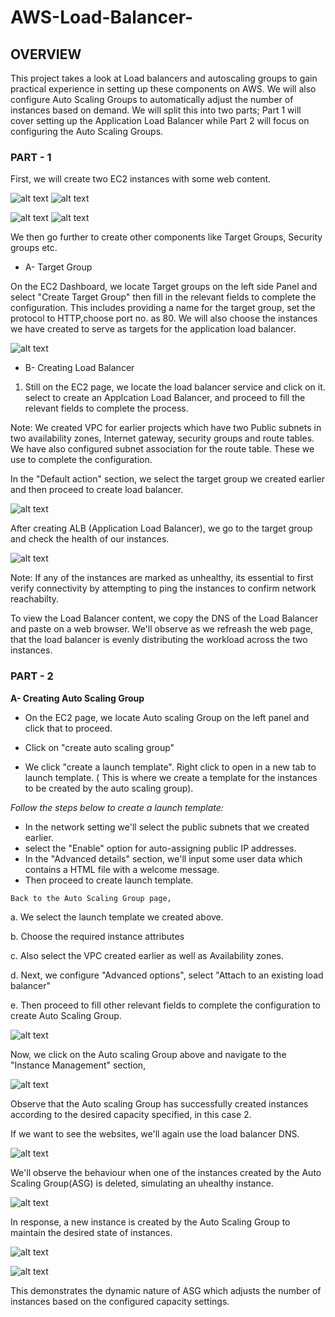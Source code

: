  # AWS-Load-Balancer-
 ## OVERVIEW

 This project takes a look at Load balancers and autoscaling groups to gain practical experience in setting up these components on AWS. We will also configure Auto Scaling Groups to automatically adjust the number of instances based on demand.
 We will split this into two parts; Part 1 will cover setting up the Application Load Balancer while Part 2 will focus on configuring the Auto Scaling Groups.

 ### PART - 1

 First, we will create two EC2 instances with some web content.

 ![alt text](<Images/Image 1.1.PNG>)
 ![alt text](<Images/Image 1.PNG>)


 ![alt text](<Images/Image 2.PNG>)
 ![alt text](<Images/Image 3.PNG>)

  We then go further to create other components like Target Groups, Security groups etc.

 * A- Target Group

 On the EC2 Dashboard, we locate Target groups on the left side Panel and select "Create Target Group" then fill in the relevant fields to complete the configuration. This includes providing a name for the target group, set the protocol to HTTP,choose port no. as 80. 
 We will also choose the instances we have created to serve as targets for the application load balancer.

 ![alt text](<Images/Image 4.PNG>)


 * B- Creating Load Balancer

 1. Still on the EC2 page, we locate the load balancer service and click on it.
 select to create an Applcation Load Balancer, and proceed to fill the relevant fields to complete the process.

 Note: We created VPC for earlier projects which have two Public subnets in two availability zones, Internet gateway, security groups and route tables.
 We have also configured subnet association for the route table.
 These we use to complete the configuration.

 In the "Default action" section, we select the target group we created earlier and then proceed to create load balancer.

 ![alt text](<Images/Image 5.PNG>)

 After creating ALB (Application Load Balancer), we go to the target group and check the health of our instances.

 ![alt text](<Images/Image 6.PNG>)

 Note: If any of the instances are marked as unhealthy, its essential to first verify connectivity by attempting to ping the instances to confirm 
 network reachabilty.

 To view the Load Balancer content, we copy the DNS of the Load Balancer and paste on a web browser.
 We'll observe as we refreash the web page, that the load balancer is evenly distributing the workload across the two instances.

 ### PART - 2
 **A-  Creating Auto Scaling Group**

   * On the EC2 page, we locate Auto scaling Group on the left panel and click that to proceed.

   * Click on "create auto scaling group"

   * We click "create a launch template". Right click to open in a new tab to launch template.
   ( This is where we create a template for the instances to be created by the auto scaling group).
   
   _Follow the steps below to create a launch template:_

   * In the network setting we'll select the public subnets that we created earlier.
   * select the "Enable" option for auto-assigning public IP addresses.
   * In the "Advanced details" section, we'll input some user data which contains a HTML file with a welcome message.
   * Then proceed to create launch template.

    Back to the Auto Scaling Group page,
  
  a. We select the launch template we created above.

  b. Choose the required instance attributes

  c. Also select the VPC created earlier as well as Availability zones.

  d. Next, we configure "Advanced options", select "Attach to an existing load balancer"

  e. Then proceed to fill other relevant fields to complete the configuration to create Auto Scaling Group.

  ![alt text](<Images/Image 7.PNG>)

  Now, we click on the Auto scaling Group above and navigate to the "Instance Management" section, 

 ![alt text](<Images/Image 8.PNG>)

  Observe that the Auto scaling Group has successfully created instances according to the desired capacity specified, in this case 2.

  If we want to see the websites, we'll again use the load balancer DNS.

 ![alt text](<Images/Image 9.PNG>)

  We'll observe the behaviour when one of the instances created by the Auto Scaling Group(ASG) is deleted, simulating an uhealthy instance.

  ![alt text](<Images/Image 10.PNG>)

  In response, a new instance is created by the Auto Scaling Group to maintain the desired state of instances.

  ![alt text](<Images/Image 11.PNG>)

  ![alt text](<Images/Image 12.PNG>)

  This demonstrates the dynamic nature of ASG which adjusts the number of instances based on the configured capacity settings.
